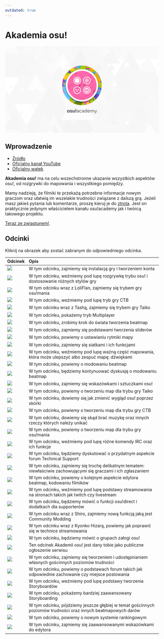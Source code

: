 ```yaml
---
outdated: true
---
```


# Akademia osu!

![osu!academy's logo](img/logo.png "osu!academy logo")

## Wprowadzenie

- [Źródło](https://osu.ppy.sh/home/news/2013-12-19-introducing-the-osu-academy)
- [Oficjalny kanał YouTube](https://www.youtube.com/user/osuacademy/videos)
- [Oficjalny wątek](https://osu.ppy.sh/community/forums/topics/169707)

**Akademia osu!** ma na celu wszechstronne ukazanie wszystkich aspektów osu!, od rozgrywki do mapowania i wszystkiego pomiędzy.

Mamy nadzieję, że filmiki te przekażą potrzebne informacje nowym graczom oraz ułatwią im wszelakie trudności związane z dalszą grą. Jeżeli masz jakieś pytania lub komentarze, proszę kieruj je do [ztrota](https://osu.ppy.sh/users/6347). Jest on praktycznie jedynym właścicielem kanału osu!academy jak i twórcą takowego projektu.

[Teraz ze zwiastunem!](https://www.youtube.com/watch?v=z5gy34k3RI0&feature=c4-overview&list=UUMeRgqzTfC5ja40B6kM6pdg).

## Odcinki

Kliknij na obrazek aby zostać zabranym do odpowiedniego odcinka.

| Odcinek | Opis |
| :-- | :-- |
| [![](img/academy-1.png)](https://www.youtube.com/watch?v=cz522ZAs5aQ) | W tym odcinku, zajmiemy się instalacją gry i tworzeniem konta |
| [![](img/academy-2.png)](https://www.youtube.com/watch?v=mswLEXK0eDk) | W tym odcinku, weźmiemy pod lupę rozgrywkę trybu osu! i dostosowanie różnych stylów gry |
| [![](img/academy-3.png)](https://www.youtube.com/watch?v=UAomychlbic) | W tym odcinku wraz z LoliFlan, zajmiemy się trybem gry osu!mania |
| [![](img/academy-4.png)](https://www.youtube.com/watch?v=6WKZE2HPOK8) | W tym odcinku, weźmiemy pod lupę tryb gry CTB |
| [![](img/academy-5.png)](https://www.youtube.com/watch?v=f_uSO2ESCRI) | W tym odcinku wraz z Tashą, zajmiemy się trybem gry Taiko |
| [![](img/academy-6.png)](https://www.youtube.com/watch?v=cyYRl-a5xII) | W tym odcinku, pokażemy tryb Multiplayer |
| [![](img/academy-7-0.png)](https://www.youtube.com/watch?v=WKS8Zhut9XU) | W tym odcinku, zrobimy krok do świata tworzenia beatmap |
| [![](img/academy-7-1.png)](https://www.youtube.com/watch?v=RKLanv4pvJc) | W tym odcinku, zajmiemy się podstawami tworzenia sliderów |
| [![](img/academy-7-2.png)](https://www.youtube.com/watch?v=8nsbrOhLE9w) | W tym odcinku, powiemy o ustawianiu rytmiki mapy |
| [![](img/academy-7-3.png)](https://www.youtube.com/watch?v=MhIuPvQjLbU) | W tym odcinku, zajmiemy się siatkami i ich funkcjami |
| [![](img/academy-8.png)](https://www.youtube.com/watch?v=PFEYlQfiJHQ) | W tym odcinku, weźmiemy pod lupę ważną część mapowania, która może ulepszyć albo zespuć mapę: dźwiękami |
| [![](img/academy-9.png)](https://www.youtube.com/watch?v=bTGBspoMFVA) | W tym odcinku, powiemy o modowaniu beatmap |
| [![](img/academy-10.png)](https://www.youtube.com/watch?v=bTGBspoMFVA) | W tym odcinku, będziemy kontynuować dyskusję o modowaniu beatmap |
| [![](img/academy-11.png)](https://www.youtube.com/watch?v=j8fpJKCjTvM) | W tym odcinku, zajmiemy się wskazówkami i sztuczkami osu! |
| [![](img/academy-12.png)](https://www.youtube.com/watch?v=8reEFNk5kQY) | W tym odcinku, powiemy o tworzeniu map dla trybu gry Taiko |
| [![](img/academy-13.png)](https://www.youtube.com/watch?v=oUvCBsGyTtw) | W tym odcinku, dowiemy się jak zmienić wygląd osu! poprzez skórki |
| [![](img/academy-14.png)](https://www.youtube.com/watch?v=dyDMyB9D420) | W tym odcinku, powiemy o tworzeniu map dla trybu gry CTB |
| [![](img/academy-15.png)](https://www.youtube.com/watch?v=muu3HkG38kk) | W tym odcinku, dowiemy się skąd brać muzykę oraz innych rzeczy których należy unikać |
| [![](img/academy-16.png)](https://www.youtube.com/watch?v=uTnO_7bMV44) | W tym odcinku, powiemy o tworzeniu map dla trybu gry osu!mania |
| [![](img/academy-17.png)](https://www.youtube.com/watch?v=yWqRJZ5FX5Y) | W tym odcinku, weźmiemy pod lupę różne komendy IRC oraz ich funkcje |
| [![](img/academy-18.png)](https://www.youtube.com/watch?v=Ywu3PZGYPxs) | W tym odcinku, będziemy dyskutować o przydatnym aspekcie forum Technical Support |
| [![](img/academy-19.png)](https://www.youtube.com/watch?v=ZoBAZCl9wXY) | W tym odcinku, zajmiemy się trochę delikatnym tematem: niewłaściwie zachowującymi się graczami i ich zgłaszaniem |
| [![](img/academy-20.png)](https://www.youtube.com/watch?v=exyuI9lv_OI) | W tym odcinku, powiemy o kolejnym aspekcie edytora beatmap, kodowaniu filmików |
| [![](img/academy-21.png)](https://www.youtube.com/watch?v=59Tm9LvYk3Q) | W tym odcinku, weźmiemy pod lupę podstawy streamowania na stronach takich jak twitch czy livestream |
| [![](img/academy-22.png)](https://www.youtube.com/watch?v=ec0pLh4U8eY) | W tym odcinku, będziemy mówić o funkcji osu!direct i dodatkach dla supporterów |
| [![](img/academy-23.png)](https://www.youtube.com/watch?v=MxlB__wjt9A) | W tym odcinku wraz z Shiro, zajmiemy nową funkcją jaką jest Community Modding |
| [![](img/academy-24.png)](https://www.youtube.com/watch?v=pq33jvMitRk) | W tym odcinku wraz z Kyonko Hizarą, powiemy jak poprawić się w technice streamowania |
| [![](img/academy-25.png)](https://www.youtube.com/watch?v=sgcdrxevAT4) | W tym odcinku, będziemy mówić o grupach załogi osu! |
| [![](img/academy-26.png)](https://www.youtube.com/watch?v=y61v2QCHlpY) | Ten odcinek Akademii osu! jest dany tobie jako publiczne ogłoszenie serwisu |
| [![](img/academy-27.png)](https://www.youtube.com/watch?v=nXWA1Qh9bT8) | W tym odcinku, zajmiemy się tworzeniem i udostępnianiem własnych gościnnych poziomów trudności |
| [![](img/academy-28.png)](https://www.youtube.com/watch?v=PEZFOM8NKtw) | W tym odcinku, powiemy o podstawach forum takich jak odpowiednie zachowanie czy miejsce postowania |
| [![](img/academy-29.png)](https://www.youtube.com/watch?v=uvCRwcyJ4TA) | W tym odcinku, weźmiemy pod lupę podstawy tworzenia Storyboardów |
| [![](img/academy-30.png)](https://www.youtube.com/watch?v=EvICgPuOylk) | W tym odcinku, pokażemy bardziej zaawansowany Storyboarding |
| [![](img/academy-31.png)](https://www.youtube.com/watch?v=s2ZK4o8V5tI) | W tym odcinku, pójdziemy jeszcze głębiej w temat gościnnych poziomów trudności oraz innych beatmapowych darów |
| [![](img/academy-32.png)](https://www.youtube.com/watch?v=wa_hNegtBw0) | W tym odcinku, powiemy o nowym systemie rankingowym |
| [![](img/academy-33.png)](https://www.youtube.com/watch?v=_-Xke2bqzok) | W tym odcinku, zajmiemy się zaawansowanymi wskazówkami do edytora |
